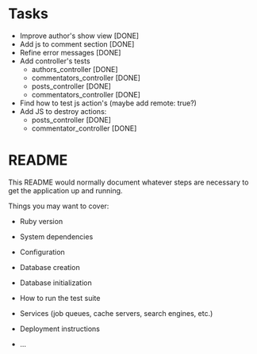 # Tasks

* Improve author's show view    [DONE]
* Add js to comment section     [DONE] 
* Refine error messages         [DONE]
* Add controller's tests
  - authors_controller          [DONE]
  - commentators_controller     [DONE]
  - posts_controller            [DONE]
  - commentators_controller     [DONE]
* Find how to test js action's (maybe add remote: true?)
* Add JS to destroy actions:
  - posts_controller            [DONE]
  - commentator_controller      [DONE]

# README

This README would normally document whatever steps are necessary to get the
application up and running.

Things you may want to cover:

* Ruby version

* System dependencies

* Configuration

* Database creation

* Database initialization

* How to run the test suite

* Services (job queues, cache servers, search engines, etc.)

* Deployment instructions

* ...